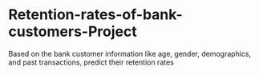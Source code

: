 # Retention-rates-of-bank-customers-Project
Based on the bank customer information like age, gender, demographics, and past transactions, predict their retention rates
